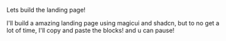 Lets build the landing page!

I'll build a amazing landing page using magicui and shadcn, but to no get
a lot of time, I'll copy and paste the blocks! and u can pause!